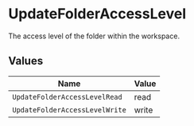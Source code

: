 # UpdateFolderAccessLevel

The access level of the folder within the workspace.


## Values

| Name                           | Value                          |
| ------------------------------ | ------------------------------ |
| `UpdateFolderAccessLevelRead`  | read                           |
| `UpdateFolderAccessLevelWrite` | write                          |